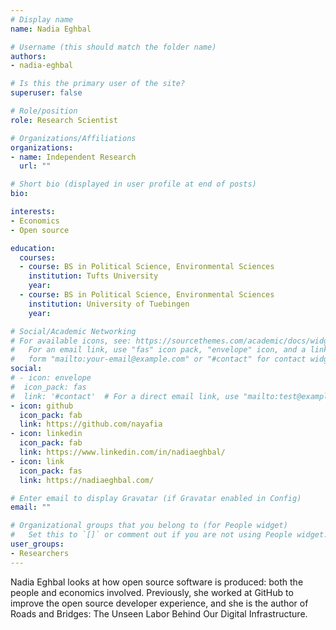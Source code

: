 ```yaml
---
# Display name
name: Nadia Eghbal

# Username (this should match the folder name)
authors:
- nadia-eghbal

# Is this the primary user of the site?
superuser: false

# Role/position
role: Research Scientist

# Organizations/Affiliations
organizations:
- name: Independent Research
  url: ""

# Short bio (displayed in user profile at end of posts)
bio:

interests:
- Economics
- Open source

education:
  courses:
  - course: BS in Political Science, Environmental Sciences
    institution: Tufts University
    year:
  - course: BS in Political Science, Environmental Sciences
    institution: University of Tuebingen
    year:

# Social/Academic Networking
# For available icons, see: https://sourcethemes.com/academic/docs/widgets/#icons
#   For an email link, use "fas" icon pack, "envelope" icon, and a link in the
#   form "mailto:your-email@example.com" or "#contact" for contact widget.
social:
# - icon: envelope
#  icon_pack: fas
#  link: '#contact'  # For a direct email link, use "mailto:test@example.org".
- icon: github
  icon_pack: fab
  link: https://github.com/nayafia
- icon: linkedin
  icon_pack: fab
  link: https://www.linkedin.com/in/nadiaeghbal/
- icon: link
  icon_pack: fas
  link: https://nadiaeghbal.com/

# Enter email to display Gravatar (if Gravatar enabled in Config)
email: ""

# Organizational groups that you belong to (for People widget)
#   Set this to `[]` or comment out if you are not using People widget.  
user_groups:
- Researchers
---
```


Nadia Eghbal looks at how open source software is produced: both the people and economics involved. Previously, she worked at GitHub to improve the open source developer experience, and she is the author of Roads and Bridges: The Unseen Labor Behind Our Digital Infrastructure.
